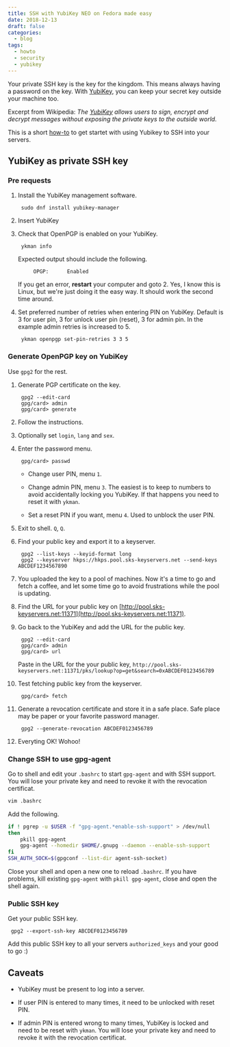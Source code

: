 ```yaml
---
title: SSH with YubiKey NEO on Fedora made easy
date: 2018-12-13
draft: false
categories:
  - blog
tags:
  - howto
  - security
  - yubikey
---
```


[YubiKey]: https://www.yubico.com/
[SSH]: https://en.wikipedia.org/wiki/Secure_Shell "Secure Shell"
[PGP]: https://en.wikipedia.org/wiki/Pretty_Good_Privacy "Pretty Good Privacy"
[GPG]: https://www.gnupg.org/ "GnuPG"
[How-to]: https://en.wikipedia.org/wiki/How-to
[OpenPGP]: https://www.openpgp.org/

Your private SSH key is the key for the kingdom. This means always having a password on the key. With [YubiKey], you can keep your secret key outside your machine too.

Excerpt from Wikipedia: *The [YubiKey] allows users to sign, encrypt and decrypt messages without exposing the private keys to the outside world.*

This is a short [how-to] to get startet with using Yubikey to SSH into your servers.

## YubiKey as private SSH key

### Pre requests

1. Install the YubiKey management software.

        sudo dnf install yubikey-manager

0. Insert YubiKey

0. Check that OpenPGP is enabled on your YubiKey.

        ykman info

    Expected output should include the following.

            OPGP:      Enabled

    If you get an error, **restart** your computer and goto 2. Yes, I know this is Linux, but we're just doing it the easy way. It should work the second time around.

0. Set preferred number of retries when entering PIN on YubiKey. Default is 3 for user pin, 3 for unlock user pin (reset), 3 for admin pin. In the example admin retries is increased to 5.

        ykman openpgp set-pin-retries 3 3 5

### Generate OpenPGP key on YubiKey

Use `gpg2` for the rest.

1. Generate PGP certificate on the key.

        gpg2 --edit-card
        gpg/card> admin
        gpg/card> generate

0. Follow the instructions.

0. Optionally set `login`, `lang` and `sex`.

0. Enter the  password menu.

        gpg/card> passwd

   - Change user PIN, menu `1`.

   - Change admin PIN, menu `3`. The easiest is to keep to numbers to avoid accidentally locking you YubiKey. If that happens you need to reset it with `ykman`.

   - Set a reset PIN if you want, menu `4`. Used to unblock the user PIN.

0. Exit to shell. `Q`, `Q`.

0. Find your public key and export it to a keyserver.

        gpg2 --list-keys --keyid-format long
        gpg2 --keyserver hkps://hkps.pool.sks-keyservers.net --send-keys ABCDEF1234567890

0. You uploaded the key to a pool of machines. Now it's a time to go and fetch a coffee, and let some time go to avoid frustrations while the pool is updating.

0. Find the URL for your public key on [http://pool.sks-keyservers.net:11371](http://pool.sks-keyservers.net:11371).

0. Go back to the YubiKey and add the URL for the public key.

        gpg2 --edit-card
        gpg/card> admin
        gpg/card> url

   Paste in the URL for the your public key, `http://pool.sks-keyservers.net:11371/pks/lookup?op=get&search=0xABCDEF0123456789`

0. Test fetching public key from the keyserver.

        gpg/card> fetch

0. Generate a revocation certificate and store it in a safe place. Safe place may be paper or your favorite password manager.

        gpg2 --generate-revocation ABCDEF0123456789

0. Everyting OK! Wohoo!

### Change SSH to use gpg-agent

Go to shell and edit your `.bashrc` to start `gpg-agent` and with SSH support. You will lose your private key and need to revoke it with the revocation certificat.

```bash
vim .bashrc
```

Add the following.

```bash
if ! pgrep -u $USER -f "gpg-agent.*enable-ssh-support" > /dev/null
then
    pkill gpg-agent
    gpg-agent --homedir $HOME/.gnupg --daemon --enable-ssh-support
fi
SSH_AUTH_SOCK=$(gpgconf --list-dir agent-ssh-socket)
```

Close your shell and open a new one to reload `.bashrc`. If you have problems, kill existing `gpg-agent` with `pkill gpg-agent`, close and open the shell again.

### Public SSH key

Get your public SSH key.

     gpg2 --export-ssh-key ABCDEF0123456789

Add this public SSH key to all your servers `authorized_keys` and your good to go :)

## Caveats

* YubiKey must be present to log into a server.

* If user PIN is entered to many times, it need to be unlocked with reset PIN.

* If admin PIN is entered wrong to many times, YubiKey is locked and need to be reset with `ykman`. You will lose your private key and need to revoke it with the revocation certificat.

